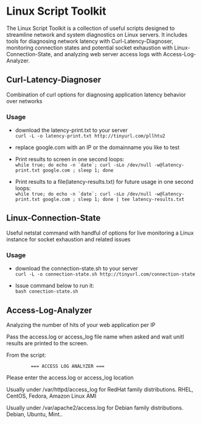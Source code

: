 # Linux Script Toolkit
The Linux Script Toolkit is a collection of useful scripts designed to streamline network and system diagnostics on Linux servers. It includes tools for diagnosing network latency with Curl-Latency-Diagnoser, monitoring connection states and potential socket exhaustion with Linux-Connection-State, and analyzing web server access logs with Access-Log-Analyzer.

## Curl-Latency-Diagnoser
Combination of curl options for diagnosing application latency behavior over networks

### Usage

- download the latency-print.txt to your server<br>
```curl -L -o latency-print.txt http://tinyurl.com/pllhtu2```

- replace google.com with an IP or the domainname you like to test

- Print results to screen in one second loops:<br>
```while true; do echo -n `date`; curl -sLo /dev/null -w@latency-print.txt google.com ; sleep 1; done ```

- Print results to a file(latency-results.txt) for future usage in one second loops:<br>
```while true; do echo -n `date`; curl -sLo /dev/null -w@latency-print.txt google.com ; sleep 1; done | tee latency-results.txt```


## Linux-Connection-State
Useful netstat command with handful of options for live monitoring a Linux instance for socket exhaustion and related issues

### Usage

- download the connection-state.sh to your server<br>
```curl -L -o connection-state.sh http://tinyurl.com/connection-state```

- Issue command below to run it:<br>
```bash conection-state.sh```


## Access-Log-Analyzer
Analyzing the number of hits of your web application per IP 

Pass the access.log or access_log file name when asked and wait unitl results are printed to the screen.

From the script:

             === ACCESS LOG ANALYZER ===                      
                                                              
Please enter the access.log or access_log location       
                                                              
Usually under /var/httpd/access_log for RedHat family distributions. RHEL, CentOS, Fedora, Amazon Linux AMI    
                                                              
Usually under /var/apache2/access.log for Debian family distributions. Debian, Ubuntu, Mint..                    
